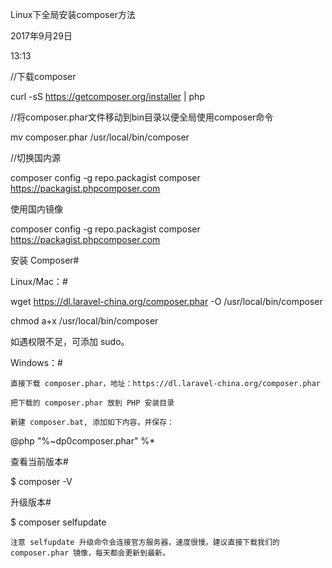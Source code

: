 Linux下全局安装composer方法



2017年9月29日

13:13









//下载composer

curl -sS https://getcomposer.org/installer \| php

//将composer.phar文件移动到bin目录以便全局使用composer命令

mv composer.phar /usr/local/bin/composer

//切换国内源

composer config -g repo.packagist composer https://packagist.phpcomposer.com



使用国内镜像

composer config -g repo.packagist composer https://packagist.phpcomposer.com

安装 Composer\#

Linux/Mac：\#



wget https://dl.laravel-china.org/composer.phar -O /usr/local/bin/composer

chmod a+x /usr/local/bin/composer



如遇权限不足，可添加 sudo。

Windows：\#



    直接下载 composer.phar，地址：https://dl.laravel-china.org/composer.phar

    把下载的 composer.phar 放到 PHP 安装目录

    新建 composer.bat, 添加如下内容，并保存：



@php "%~dp0composer.phar" %\*



查看当前版本\#



$ composer -V



升级版本\#



$ composer selfupdate



    注意 selfupdate 升级命令会连接官方服务器，速度很慢。建议直接下载我们的 composer.phar 镜像，每天都会更新到最新。

